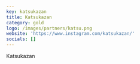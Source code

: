 ```yaml
---
key: katsukazan
title: Katsukazan
category: gold
logo: /images/partners/katsu.png
website: 'https://www.instagram.com/katsukazan/'
socials: []
---
```

Katsukazan